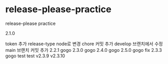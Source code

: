# release-please-practice
release-please practice

2.1.0

token 추가
release-type node로 변경
chore 커밋 추가
develop 브랜치에서 수정
main 브랜치 커밋 추가
2.2.1 gogo
2.3.0 gogo
2.4.0 gogo
2.5.0 gogo fix
2.3.3 gogo
test
test
v2.3.9
v2.3.10